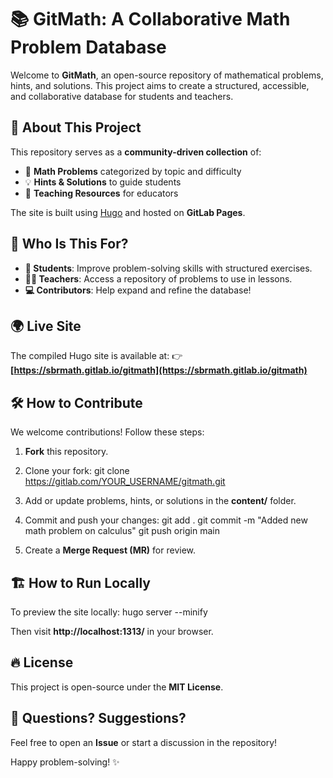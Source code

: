 
# 📚 GitMath: A Collaborative Math Problem Database

Welcome to **GitMath**, an open-source repository of mathematical problems, hints, and solutions. This project aims to create a structured, accessible, and collaborative database for students and teachers.

## 🚀 About This Project

This repository serves as a **community-driven collection** of:
- 📌 **Math Problems** categorized by topic and difficulty
- 💡 **Hints & Solutions** to guide students
- 🏫 **Teaching Resources** for educators

The site is built using [Hugo](https://gohugo.io/) and hosted on **GitLab Pages**.

## 🎯 Who Is This For?

- **📖 Students**: Improve problem-solving skills with structured exercises.
- **🧑‍🏫 Teachers**: Access a repository of problems to use in lessons.
- **💻 Contributors**: Help expand and refine the database!

## 🌍 Live Site
The compiled Hugo site is available at:
👉 **[https://sbrmath.gitlab.io/gitmath](https://sbrmath.gitlab.io/gitmath)**

## 🛠️ How to Contribute

We welcome contributions! Follow these steps:

1. **Fork** this repository.
2. Clone your fork:
git clone https://gitlab.com/YOUR_USERNAME/gitmath.git

3. Add or update problems, hints, or solutions in the **content/** folder.
4. Commit and push your changes:
git add . git commit -m "Added new math problem on calculus" git push origin main

5. Create a **Merge Request (MR)** for review.

## 🏗️ How to Run Locally

To preview the site locally:
hugo server --minify



Then visit **http://localhost:1313/** in your browser.

## 🔥 License
This project is open-source under the **MIT License**.

## 💬 Questions? Suggestions?
Feel free to open an **Issue** or start a discussion in the repository!

Happy problem-solving! ✨
